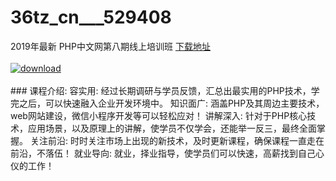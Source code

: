 # 36tz_cn___529408
2019年最新 PHP中文网第八期线上培训班
[下载地址](http://www.36tz.cn/article/529408 "下载地址")
<br/></br>[![download](http://36tz.cn/muke_img/2019_12_356-60-300x269.jpg "下载地址")](http://www.36tz.cn/article/529408 "下载地址")
<br/></br>### 课程介绍:
容实用: 经过长期调研与学员反馈，汇总出最实用的PHP技术，学完之后，可以快速融入企业开发环境中。
知识面广: 涵盖PHP及其周边主要技术，web网站建设，微信小程序开发等可以轻松应对！
讲解深入: 针对于PHP核心技术，应用场景，以及原理上的讲解，使学员不仅学会，还能举一反三，最终全面掌握。
关注前沿: 时时关注市场上出现的新技术，及时更新课程，确保课程一直走在前沿，不落伍！
就业导向: 就业，择业指导，使学员们可以快速，高薪找到自己心仪的工作！



